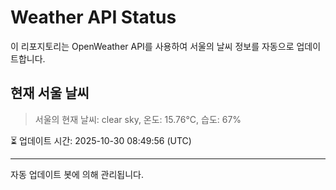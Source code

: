 
# Weather API Status

이 리포지토리는 OpenWeather API를 사용하여 서울의 날씨 정보를 자동으로 업데이트합니다.

## 현재 서울 날씨
> 서울의 현재 날씨: clear sky, 온도: 15.76°C, 습도: 67%

⏳ 업데이트 시간: 2025-10-30 08:49:56 (UTC)

---
자동 업데이트 봇에 의해 관리됩니다.
